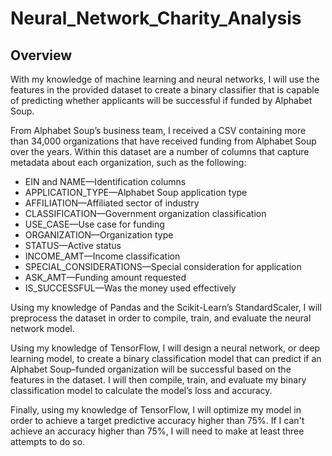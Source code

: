 # Neural_Network_Charity_Analysis
## Overview
With my knowledge of machine learning and neural networks, I will use the features in the provided dataset to create a binary classifier that is capable of predicting whether applicants will be successful if funded by Alphabet Soup.

From Alphabet Soup’s business team, I received a CSV containing more than 34,000 organizations that have received funding from Alphabet Soup over the years. Within this dataset are a number of columns that capture metadata about each organization, such as the following:

* EIN and NAME—Identification columns
* APPLICATION_TYPE—Alphabet Soup application type
* AFFILIATION—Affiliated sector of industry
* CLASSIFICATION—Government organization classification
* USE_CASE—Use case for funding
* ORGANIZATION—Organization type
* STATUS—Active status
* INCOME_AMT—Income classification
* SPECIAL_CONSIDERATIONS—Special consideration for application
* ASK_AMT—Funding amount requested
* IS_SUCCESSFUL—Was the money used effectively

Using my knowledge of Pandas and the Scikit-Learn’s StandardScaler, I will preprocess the dataset in order to compile, train, and evaluate the neural network model.

Using my knowledge of TensorFlow, I will design a neural network, or deep learning model, to create a binary classification model that can predict if an Alphabet Soup–funded organization will be successful based on the features in the dataset. I will then compile, train, and evaluate my binary classification model to calculate the model’s loss and accuracy.

Finally, using my knowledge of TensorFlow, I will optimize my model in order to achieve a target predictive accuracy higher than 75%. If I can't achieve an accuracy higher than 75%, I will need to make at least three attempts to do so.
